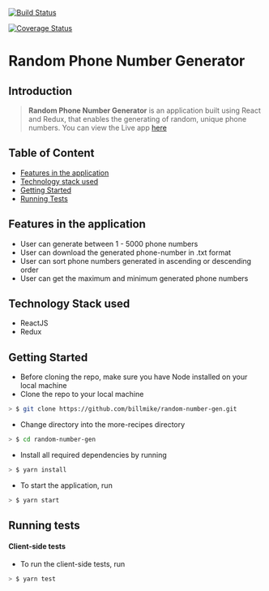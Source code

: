 [![Build Status](https://travis-ci.com/Billmike/random-number-gen.svg?branch=develop)](https://travis-ci.com/Billmike/random-number-gen)

[![Coverage Status](https://coveralls.io/repos/github/Billmike/random-number-gen/badge.svg?branch=develop)](https://coveralls.io/github/Billmike/random-number-gen?branch=develop)

# Random Phone Number Generator

## Introduction

> **Random Phone Number Generator** is an application built using React and Redux, that enables the generating of random, unique phone numbers. You can view the Live app [here](https://loving-bardeen-e16c11.netlify.com/)

## Table of Content
- [Features in the application](#features-in-the-application)
- [Technology stack used](#technology-stack-used)
- [Getting Started](#getting-started)
- [Running Tests](#running-tests) 

## Features in the application

* User can generate between 1 - 5000 phone numbers
* User can download the generated phone-number in .txt format
* User can sort phone numbers generated in ascending or descending order
* User can get the maximum and minimum generated phone numbers

## Technology Stack used
* ReactJS
* Redux

## Getting Started

* Before cloning the repo, make sure you have Node installed on your local machine
* Clone the repo to your local machine

```sh
> $ git clone https://github.com/billmike/random-number-gen.git
```

* Change directory into the more-recipes directory

```sh
> $ cd random-number-gen
```

* Install all required dependencies by running

```sh
> $ yarn install
```

* To start the application, run

```sh
> $ yarn start
```

## Running tests

#### Client-side tests

* To run the client-side tests, run

```sh
> $ yarn test
```
